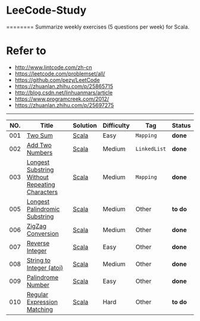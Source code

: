 # LeeCode-Study
========
Summarize weekly exercises (5 questions per week) for Scala.
# Refer to 
- http://www.lintcode.com/zh-cn
- https://leetcode.com/problemset/all/
- https://github.com/pezy/LeetCode
- https://zhuanlan.zhihu.com/p/25865715
- http://blog.csdn.net/linhuanmars/article  
- https://www.programcreek.com/2012/  
- https://zhuanlan.zhihu.com/p/25697275
---
|NO.|Title|Solution|Difficulty|Tag|Status|
|---|-----|--------|----------|---|------|
|001|[Two Sum](https://leetcode.com/problems/two-sum)|[Scala](001.Two%20Sum/Solution.scala)|Easy|`Mapping`| **done**|  
|002|[Add Two Numbers](https://leetcode.com/problems/add-two-numbers)|[Scala](002.Add%20Two%20Numbers/Solution.scala) |Medium|`LinkedList`| **done**|
|003|[Longest Substring Without Repeating Characters](https://leetcode.com/problems/longest-substring-without-repeating-characters)|[Scala](003.Longest%20Substring%20Without%20Repeating%20Characters/Solution.scala) |Medium|`Mapping`| **done**|
|005|[Longest Palindromic Substring](https://leetcode.com/problems/longest-palindromic-substring)|[Scala](005.Longest%20Palindromic%20Substring/Solution.scala) |Medium|Other | **to do**|
|006|[ZigZag Conversion](https://leetcode.com/problems/zigzag-conversion/description/)|[Scala](006.ZigZag%20Conversion/Solution.scala) |Medium|Other | **done**|
|007|[Reverse Integer](https://leetcode.com/problems/reverse-integer/description/)|[Scala](007.Reverse%20Integer/Solution.scala) |Easy|Other| **done**|
|008|[String to Integer (atoi)](https://leetcode.com/problems/string-to-integer-atoi/description/)|[Scala](008.String%20to%20Integer%20(atoi)/Solution.scala) |Medium|Other | **done**|
|009|[Palindrome Number](https://leetcode.com/problems/palindrome-number/description/)|[Scala](009.Palindrome%20Number/Solution.scala) |Easy|Other | **done**|
|010|[Regular Expression Matching](https://leetcode.com/problems/regular-expression-matching/description/)|[Scala](010.Regular%20Expression%20Matching/Solution.scala) |Hard|Other | **to do**|

